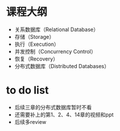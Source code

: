 # 课程大纲

- 关系数据库（Relational Database）
- 存储（Storage）
- 执行（Execution）
- 并发控制（Concurrency Control）
- 恢复（Recovery）
- 分布式数据库（Distributed Databases）







# to do list

- 后续三章的分布式数据库暂时不看
- 还需要补上的第1、2、4、14章的视频和ppt
- 后续多review